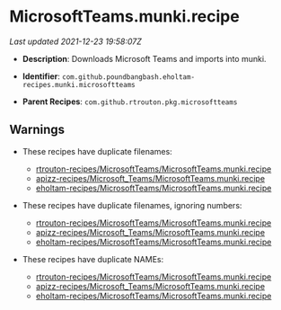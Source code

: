 # MicrosoftTeams.munki.recipe

_Last updated 2021-12-23 19:58:07Z_

- **Description**: Downloads Microsoft Teams and imports into munki.

- **Identifier**: `com.github.poundbangbash.eholtam-recipes.munki.microsoftteams`

- **Parent Recipes**: `com.github.rtrouton.pkg.microsoftteams`

## Warnings

- These recipes have duplicate filenames:
    - [rtrouton-recipes/MicrosoftTeams/MicrosoftTeams.munki.recipe](/autopkg-dupe-tracker/rtrouton-recipes/MicrosoftTeams/MicrosoftTeams.munki.recipe)
    - [apizz-recipes/Microsoft_Teams/MicrosoftTeams.munki.recipe](/autopkg-dupe-tracker/apizz-recipes/Microsoft_Teams/MicrosoftTeams.munki.recipe)
    - [eholtam-recipes/MicrosoftTeams/MicrosoftTeams.munki.recipe](/autopkg-dupe-tracker/eholtam-recipes/MicrosoftTeams/MicrosoftTeams.munki.recipe)

- These recipes have duplicate filenames, ignoring numbers:
    - [rtrouton-recipes/MicrosoftTeams/MicrosoftTeams.munki.recipe](/autopkg-dupe-tracker/rtrouton-recipes/MicrosoftTeams/MicrosoftTeams.munki.recipe)
    - [apizz-recipes/Microsoft_Teams/MicrosoftTeams.munki.recipe](/autopkg-dupe-tracker/apizz-recipes/Microsoft_Teams/MicrosoftTeams.munki.recipe)
    - [eholtam-recipes/MicrosoftTeams/MicrosoftTeams.munki.recipe](/autopkg-dupe-tracker/eholtam-recipes/MicrosoftTeams/MicrosoftTeams.munki.recipe)

- These recipes have duplicate NAMEs:
    - [rtrouton-recipes/MicrosoftTeams/MicrosoftTeams.munki.recipe](/autopkg-dupe-tracker/rtrouton-recipes/MicrosoftTeams/MicrosoftTeams.munki.recipe)
    - [apizz-recipes/Microsoft_Teams/MicrosoftTeams.munki.recipe](/autopkg-dupe-tracker/apizz-recipes/Microsoft_Teams/MicrosoftTeams.munki.recipe)
    - [eholtam-recipes/MicrosoftTeams/MicrosoftTeams.munki.recipe](/autopkg-dupe-tracker/eholtam-recipes/MicrosoftTeams/MicrosoftTeams.munki.recipe)